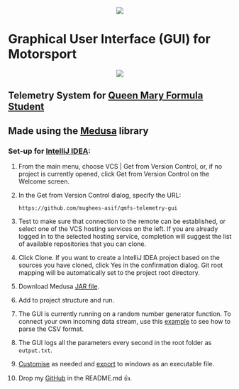 
<p align="center">
  <img src="/images/qmfs1.png">
</p>

# Graphical User Interface (GUI) for Motorsport  

<p align="center">
  <img src="/images/QMFSLogo.jpg">
</p>

## Telemetry System for [Queen Mary Formula Student](https://www.qmformulastudent.co.uk/)

## Made using the [Medusa](https://github.com/HanSolo/Medusa) library

### Set-up for [IntelliJ IDEA](https://www.jetbrains.com/idea/download/#section=windows):

1. From the main menu, choose VCS | Get from Version Control, or, if no project is currently opened, click Get from Version Control on the Welcome screen.

2. In the Get from Version Control dialog, specify the URL: 

	````
	https://github.com/mughees-asif/qmfs-telemetry-gui 
	````
3. Test to make sure that connection to the remote can be established, or select one of the VCS hosting services on the left. If you are already logged in to the selected hosting service, completion will suggest the list of available repositories that you can clone.

3. Click Clone. If you want to create a IntelliJ IDEA project based on the sources you have cloned, click Yes in the confirmation dialog. Git root mapping will be automatically set to the project root directory.

4. Download Medusa [JAR file](https://jar-download.com/artifact-search/Medusa).

5. Add to project structure and run.

6. The GUI is currently running on a random number generator function. To connect your own incoming data stream, use this [example](https://mkyong.com/java/how-to-read-and-parse-csv-file-in-java/) to see how to parse the CSV format.

7. The GUI logs all the parameters every second in the root folder as `output.txt`.

8. [Customise](https://community.oracle.com/docs/DOC-992746) as needed and [export](https://www.jetbrains.com/help/idea/packaging-javafx-applications.html) to windows as an executable file.

9. Drop my [GitHub](https://github.com/mughees-asif) in the README.md :+1:.



